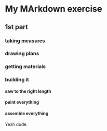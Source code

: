 # My MArkdown exercise
## 1st part
### taking measures
### drawing plans
### getting materials
### building it
#### saw to the right length
#### paint everything
#### assemble everything


Yeah dude.

